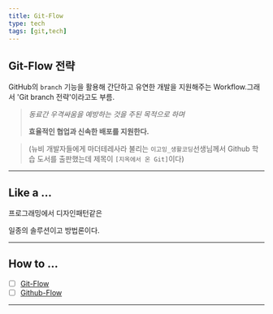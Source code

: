 ```yaml
---
title: Git-Flow
type: tech
tags: [git,tech]
---
```

## Git-Flow 전략

GitHub의 `branch` 기능을 활용해 간단하고 유연한 개발을 지원해주는 Workflow.그래서 'Git branch 전략'이라고도 부름.

>_동료간 우격싸움을 예방하는 것을 주된 목적으로 하며_
>
> **효율적인 협업과 신속한 배포를 지원한다.**


> (뉴비 개발자들에게 마더테레사라 불리는 `이고잉_생활코딩`선생님께서 Github 학습 도서를 출판했는데 제목이 `[지옥에서 온 Git]`이다)

---

## Like a …

프로그래밍에서 디자인패턴같은

일종의 솔루션이고 방법론이다.

---

## How to …
- [ ] [Git-Flow]()
- [ ] [Github-Flow]()
---